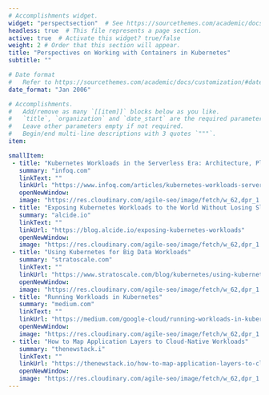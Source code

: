 ```yaml
---
# Accomplishments widget.
widget: "perspectsection"  # See https://sourcethemes.com/academic/docs/page-builder/
headless: true  # This file represents a page section.
active: true  # Activate this widget? true/false
weight: 2 # Order that this section will appear.
title: "Perspectives on Working with Containers in Kubernetes"
subtitle: ""

# Date format
#   Refer to https://sourcethemes.com/academic/docs/customization/#date-format
date_format: "Jan 2006"

# Accomplishments.
#   Add/remove as many `[[item]]` blocks below as you like.
#   `title`, `organization` and `date_start` are the required parameters.
#   Leave other parameters empty if not required.
#   Begin/end multi-line descriptions with 3 quotes `"""`.
item:

smallItem: 
 - title: "Kubernetes Workloads in the Serverless Era: Architecture, Platforms, and Trends"
   summary: "infoq.com"
   linkText: ""
   linkUrl: "https://www.infoq.com/articles/kubernetes-workloads-serverless-era/"
   openNewWindow: 
   image: "https://res.cloudinary.com/agile-seo/image/fetch/w_62,dpr_1.0,d_blank_am8gzx.png/https%3A%2F%2Flogo.clearbit.com%2Finfoq.com%3Fsize%3D250"
 - title: "Exposing Kubernetes Workloads to the World Without Losing Sleep"
   summary: "alcide.io"
   linkText: ""
   linkUrl: "https://blog.alcide.io/exposing-kubernetes-workloads"
   openNewWindow: 
   image: "https://res.cloudinary.com/agile-seo/image/fetch/w_62,dpr_1.0,d_blank_am8gzx.png/https%3A%2F%2Flogo.clearbit.com%2Falcide.io%3Fsize%3D250"
 - title: "Using Kubernetes for Big Data Workloads"
   summary: "stratoscale.com"
   linkText: ""
   linkUrl: "https://www.stratoscale.com/blog/kubernetes/using-kubernetes-for-big-data-workloads/"
   openNewWindow: 
   image: "https://res.cloudinary.com/agile-seo/image/fetch/w_62,dpr_1.0,d_blank_am8gzx.png/https%3A%2F%2Flogo.clearbit.com%2Fstratoscale.com%3Fsize%3D250"
 - title: "Running Workloads in Kubernetes"
   summary: "medium.com"
   linkText: ""
   linkUrl: "https://medium.com/google-cloud/running-workloads-in-kubernetes-86194d133593"
   openNewWindow: 
   image: "https://res.cloudinary.com/agile-seo/image/fetch/w_62,dpr_1.0,d_blank_am8gzx.png/https%3A%2F%2Flogo.clearbit.com%2Fmedium.com%3Fsize%3D250"
 - title: "How to Map Application Layers to Cloud-Native Workloads"
   summary: "thenewstack.i"
   linkText: ""
   linkUrl: "https://thenewstack.io/how-to-map-application-layers-to-cloud-native-workloads/"
   openNewWindow: 
   image: "https://res.cloudinary.com/agile-seo/image/fetch/w_62,dpr_1.0,d_blank_am8gzx.png/https%3A%2F%2Flogo.clearbit.com%2Fthenewstack.io%3Fsize%3D250"
---
```



